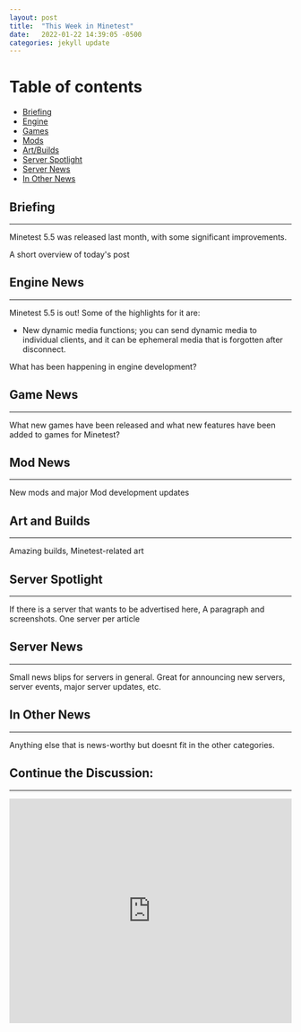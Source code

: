 ```yaml
---
layout: post
title:  "This Week in Minetest"
date:   2022-01-22 14:39:05 -0500
categories: jekyll update
---
```

# Table of contents
*  [Briefing](#overview)
*  [Engine](#engine)
*  [Games](#games)
*  [Mods](#mods)
*  [Art/Builds](#art)
*  [Server Spotlight](#s-spotlight)
*  [Server News](#s-news)
*  [In Other News](#o-news)


## Briefing <a name="overview"></a>
------------------------------------------------
Minetest 5.5 was released last month, with some significant improvements.

A short overview of today's post

## Engine News <a name="engine"></a>
------------------------------------------------
Minetest 5.5 is out! Some of the highlights for it are: 
* New dynamic media functions; you can send dynamic media to individual clients, and it can be ephemeral media that is forgotten after disconnect.


What has been happening in engine development?

## Game News <a name="games"></a>
------------------------------------------------


What new games have been released and what new features have been added to games for Minetest?

## Mod News <a name="mods"></a>
------------------------------------------------


New mods and major Mod development updates

## Art and Builds <a name="art"></a>
------------------------------------------------


Amazing builds, Minetest-related art

## Server Spotlight <a name="s-spotlight"></a>
------------------------------------------------


If there is a server that wants to be advertised here, A paragraph and screenshots.
One server per article

## Server News <a name="s-news"></a>
------------------------------------------------


Small news blips for servers in general. Great for announcing new servers, server events, major server updates, etc.

## In Other News <a name="s-news"></a>
------------------------------------------------


Anything else that is news-worthy but doesnt fit in the other categories.

## Continue the Discussion:
------------------------------------------------


<iframe src="https://forum.minetest.net/viewtopic.php?f=3&t=27713" style="width: 100%; height: 400px; border: 0px"></iframe>

